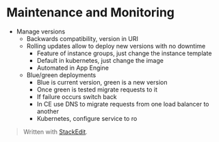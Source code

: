 
# Maintenance and Monitoring

- Manage versions
	- Backwards compatibility, version in URI
	- Rolling updates allow to deploy new versions with no downtime
		- Feature of instance groups, just change the instance template
		- Default in kubernetes, just change the image
		- Automated in App Engine
	- Blue/green deployments
		- Blue is current version, green is a new version
		- Once green is tested migrate requests to it
		- If failure occurs switch back
		- In CE use DNS to migrate requests from one load balancer to another
		- Kubernetes, configure service to ro

> Written with [StackEdit](https://stackedit.io/).
<!--stackedit_data:
eyJoaXN0b3J5IjpbLTE1NDc0NjUyODddfQ==
-->